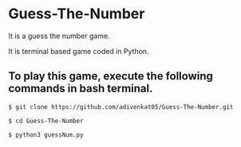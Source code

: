 # Guess-The-Number
It is a guess the number game.

It is terminal based game coded in Python.

## To play this game, execute the following commands in bash terminal.
```
$ git clone https://github.com/adivenkat05/Guess-The-Number.git

$ cd Guess-The-Number

$ python3 guessNum.py
```
